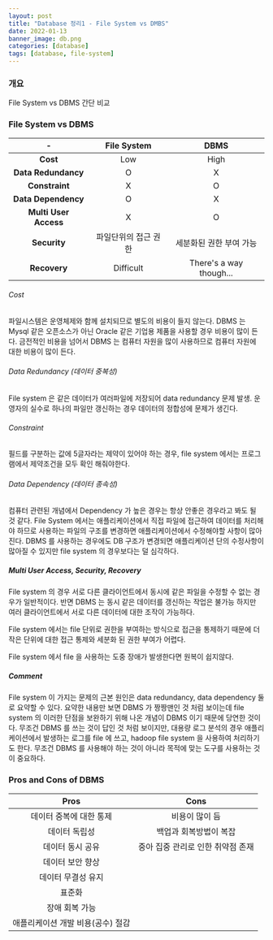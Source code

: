 ```yaml
---
layout: post
title: "Database 정리1 - File System vs DMBS"
date: 2022-01-13
banner_image: db.png
categories: [database]
tags: [database, file-system]
---
```


### 개요
File System vs DBMS 간단 비교
<!--more-->

### File System vs DBMS

|-                     |  **File System** |  **DBMS**          |
|:--------------------:|:----------------:|:------------------:|
|**Cost**              | Low              | High               |
|**Data Redundancy**   | O                | X                  |
|**Constraint**        | X                | O                  |
|**Data Dependency**   | O                | X                  | 
|**Multi User Access** | X                | O                  |
|**Security**          | 파일단위의 접근 권한  | 세분화된 권한 부여 가능  |
|**Recovery**          | Difficult        | There's a way though...   |

###### Cost
파일시스템은 운영체제와 함께 설치되므로 별도의 비용이 들지 않는다. DBMS 는 Mysql 같은 오픈소스가 아닌 Oracle 같은 기업용 제품을 사용할 경우 비용이 많이 든다.
금전적인 비용을 넘어서 DBMS 는 컴퓨터 자원을 많이 사용하므로 컴퓨터 자원에 대한 비용이 많이 든다.

###### Data Redundancy (데이터 중복성)
File system 은 같은 데이터가 여러파일에 저장되어 data redundancy 문제 발생. 운영자의 실수로 하나의 파일만 갱신하는 경우 데이터의 정합성에 문제가 생긴다.

###### Constraint
필드를 구분하는 값에 5글자라는 제약이 있어야 하는 경우, file system 에서는 프로그램에서 제약조건을 모두 확인 해줘야한다.

###### Data Dependency (데이터 종속성)
컴퓨터 관련된 개념에서 Dependency 가 높은 경우는 항상 안좋은 경우라고 봐도 될 것 같다. File System 에서는 애플리케이션에서 직접 파일에 접근하여 데이터를 처리해야 하므로
사용하는 파일의 구조를 변경하면 애플리케이션에서 수정해야할 사항이 많아진다. DBMS 를 사용하는 경우에도 DB 구조가 변경되면 애플리케이션 단의 수정사항이 많아질 수 있지만
file system 의 경우보다는 덜 심각하다. 

##### Multi User Access, Security, Recovery
File system 의 경우 서로 다른 클라이언트에서 동시에 같은 파일을 수정할 수 없는 경우가 일반적이다. 
반면 DBMS 는 동시 같은 데이터를 갱신하는 작업은 불가능 하지만 여러 클라이언트에서 서로 다른 데이터에 대한 조작이 가능하다.

File system 에서는 file 단위로 권한을 부여하는 방식으로 접근을 통제하기 때문에 더 작은 단위에 대한 접근 통제와 세분화 된 권한 부여가 어렵다.

File system 에서 file 을 사용하는 도중 장애가 발생한다면 원복이 쉽지않다.

##### Comment
File system 이 가지는 문제의 근본 원인은 data redundancy, data dependency 둘로 요약할 수 있다. 
요약한 내용만 보면 DBMS 가 짱짱맨인 것 처럼 보이는데 file system 의 이러한 단점을 보완하기 위해 나온 개념이 DBMS 이기 때문에 당연한 것이다.
무조건 DBMS 를 쓰는 것이 답인 것 처럼 보이지만, 대용량 로그 분석의 경우 애플리케이션에서 발생하는 로그를 file 에 쓰고, hadoop file system 을 사용하여 처리하기도 한다.
무조건 DBMS 를 사용해야 하는 것이 아니라 목적에 맞는 도구를 사용하는 것이 중요하다.


### Pros and Cons of DBMS

|  **Pros**             |  **Cons**          |
|:---------------------:|:------------------:|
| 데이터 중복에 대한 통제     | 비용이 많이 듬|
| 데이터 독립성            | 백업과 회복방법이 복잡|
| 데이터 동시 공유          | 중아 집중 관리로 인한 취약점 존재|
| 데이터 보안 향상          | |
| 데이터 무결성 유지         | |
| 표준화                  | |
| 장애 회복 가능            | |
| 애플리케이션 개발 비용(공수) 절감| |
